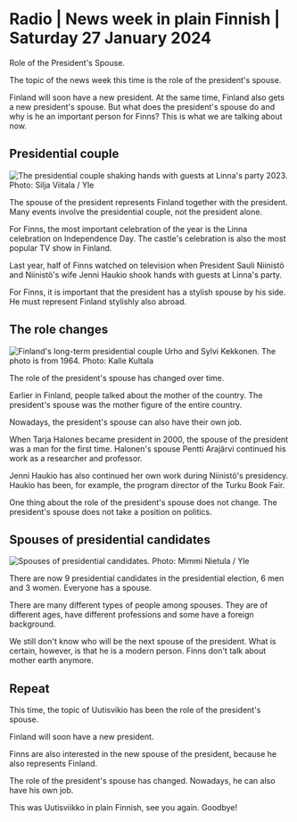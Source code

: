 # Radio \| News week in plain Finnish \| Saturday 27 January 2024

Role of the President's Spouse.

The topic of the news week this time is the role of the president's spouse.

Finland will soon have a new president. At the same time, Finland also gets a new president's spouse. But what does the president's spouse do and why is he an important person for Finns? This is what we are talking about now.

## Presidential couple

![The presidential couple shaking hands with guests at Linna's party 2023. Photo: Silja Viitala / Yle](https://images.cdn.yle.fi/image/upload/c_crop,h_1674,w_2976,x_0,y_138/ar_1.777777777777777,c_fill,g_faces,h_675,w_1200/dpr_1.0/q_auto:eco/f_auto/fl_lossy/v1701887140/39-12116406570bc5211c62)

The spouse of the president represents Finland together with the president. Many events involve the presidential couple, not the president alone.

For Finns, the most important celebration of the year is the Linna celebration on Independence Day. The castle's celebration is also the most popular TV show in Finland.

Last year, half of Finns watched on television when President Sauli Niinistö and Niinistö's wife Jenni Haukio shook hands with guests at Linna's party.

For Finns, it is important that the president has a stylish spouse by his side. He must represent Finland stylishly also abroad.

## The role changes

![Finland's long-term presidential couple Urho and Sylvi Kekkonen. The photo is from 1964. Photo: Kalle Kultala](https://images.cdn.yle.fi/image/upload/c_crop,h_840,w_1493,x_0,y_79/ar_1.7777777777777777,c_fill,g_faces,h_675,w_1200/dpr_1.0/q_auto:eco/f_auto/fl_lossy/v1706353760/14-svyle-148463531974f0a0bbb)

The role of the president's spouse has changed over time.

Earlier in Finland, people talked about the mother of the country. The president's spouse was the mother figure of the entire country.

Nowadays, the president's spouse can also have their own job.

When Tarja Halones became president in 2000, the spouse of the president was a man for the first time. Halonen's spouse Pentti Arajärvi continued his work as a researcher and professor.

Jenni Haukio has also continued her own work during Niinistö's presidency. Haukio has been, for example, the program director of the Turku Book Fair.

One thing about the role of the president's spouse does not change. The president's spouse does not take a position on politics.

## Spouses of presidential candidates

![Spouses of presidential candidates. Photo: Mimmi Nietula / Yle](https://images.cdn.yle.fi/image/upload/c_crop,h_1080,w_1919,x_0,y_0/ar_1.7777777777777777,c_fill,g_faces,h_675,w_1200/dpr_1.0/q_auto:eco/f_auto/fl_lossy/v1704290267/39-1223076659566f783c7c)

There are now 9 presidential candidates in the presidential election, 6 men and 3 women. Everyone has a spouse.

There are many different types of people among spouses. They are of different ages, have different professions and some have a foreign background.

We still don't know who will be the next spouse of the president. What is certain, however, is that he is a modern person. Finns don't talk about mother earth anymore.

## Repeat

This time, the topic of Uutisvikio has been the role of the president's spouse.

Finland will soon have a new president.

Finns are also interested in the new spouse of the president, because he also represents Finland.

The role of the president's spouse has changed. Nowadays, he can also have his own job.

This was Uutisviikko in plain Finnish, see you again. Goodbye!
